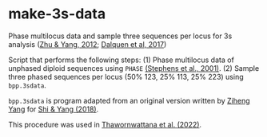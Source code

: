 # make-3s-data
Phase multilocus data and sample three sequences per locus for 3s analysis ([Zhu & Yang, 2012](https://doi.org/10.1093/molbev/mss118); [Dalquen et al, 2017](https://doi.org/10.1093/sysbio/syw063))

Script that performs the following steps:
(1) Phase multilocus data of unphased diploid sequences using `PHASE` [(Stephens et al., 2001)](https://doi.org/10.1086/319501).
(2) Sample three phased sequences per locus (50% 123, 25% 113, 25% 223) using `bpp.3sdata`.

`bpp.3sdata` is program adapted from an original version written by [Ziheng Yang](http://abacus.gene.ucl.ac.uk/) for [Shi & Yang (2018)](https://doi.org/10.1093/molbev/msx277).

This procedure was used in [Thawornwattana et al. (2022)](https://doi.org/10.1093/sysbio/syac009).
